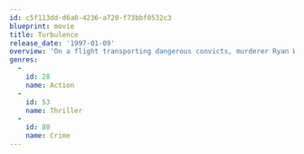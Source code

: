 ```yaml
---
id: c5f113dd-d6a0-4236-a720-f73bbf0532c3
blueprint: movie
title: Turbulence
release_date: '1997-01-09'
overview: 'On a flight transporting dangerous convicts, murderer Ryan Weaver manages to break free and cause complete chaos throughout the plane. As various people on board fall victim to Weaver, it is ultimately down to flight attendant Teri Halloran to keep the aircraft from crashing, with on-ground support from an air traffic controller. While Halloran struggles to pilot the plane, Weaver continues to terrorize the surviving members of the crew.'
genres:
  -
    id: 28
    name: Action
  -
    id: 53
    name: Thriller
  -
    id: 80
    name: Crime
---
```

